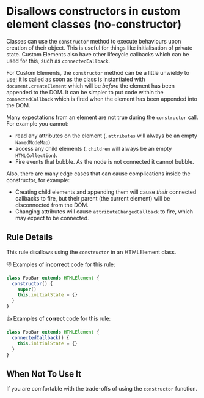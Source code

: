 # Disallows constructors in custom element classes (no-constructor)

Classes can use the `constructor` method to execute behaviours upon creation of
their object. This is useful for things like initialisation of private state.
Custom Elements also have other lifecycle callbacks which can be used for this,
such as `connectedCallback`.

For Custom Elements, the `constructor` method can be a little unwieldy to use;
it is called as soon as the class is instantiated with `document.createElement`
which will be _before_ the element has been appended to the DOM. It can be
simpler to put code within the `connectedCallback` which is fired when the
element has been appended into the DOM.

Many expectations from an element are not true during the `constructor` call.
For example you cannot:

- read any attributes on the element (`.attributes` will always be an
empty `NamedNodeMap`).
- access any child elements (`.children` will always be an empty
`HTMLCollection`).
- Fire events that bubble. As the node is not connected it cannot bubble.

Also, there are many edge cases that can cause complications inside the
constructor, for example:

- Creating child elements and appending them will cause _their_ connected
callbacks to fire, but their parent (the current element) will be disconnected
from the DOM.
- Changing attributes will cause `attributeChangedCallback` to fire, which may
expect to be connected.

## Rule Details

This rule disallows using the `constructor` in an HTMLElement class.

👎 Examples of **incorrect** code for this rule:

```js
class FooBar extends HTMLElement {
  constructor() {
    super()
    this.initialState = {}
  }
}
```

👍 Examples of **correct** code for this rule:

```js
class FooBar extends HTMLElement {
  connectedCallback() {
    this.initialState = {}
  }
}
```

## When Not To Use It

If you are comfortable with the trade-offs of using the `constructor` function.
